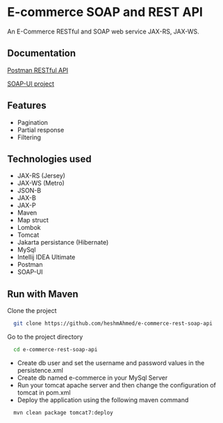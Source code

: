 
# E-commerce SOAP and REST API

An E-Commerce RESTful and SOAP web service JAX-RS, JAX-WS.


## Documentation

[Postman RESTful API](https://documenter.getpostman.com/view/7099221/UyxdKUR6)

[SOAP-UI project](https://github.com/heshmAhmed/e-commerce-rest-soap-api/blob/main/e-commerce-api-soapui-project.xml)



## Features
- Pagination
- Partial response
- Filtering



## Technologies used
- JAX-RS (Jersey)
- JAX-WS (Metro)
- JSON-B
- JAX-B
- JAX-P
- Maven
- Map struct
- Lombok
- Tomcat
- Jakarta persistance (Hibernate)
- MySql
- Intellij IDEA Ultimate
- Postman
- SOAP-UI

## Run with Maven
Clone the project

```bash
  git clone https://github.com/heshmAhmed/e-commerce-rest-soap-api
```

Go to the project directory

```bash
  cd e-commerce-rest-soap-api
```
- Create db user and set the username and password values in the persistence.xml
- Create db named e-commerce in your MySql Server 
- Run your tomcat apache server and then change the configuration of tomcat in pom.xml
- Deploy the application using the following maven command
```
  mvn clean package tomcat7:deploy
```
